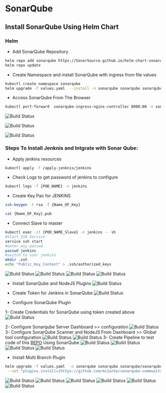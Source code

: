 # SonarQube
## Install SonarQube Using Helm Chart
### Helm
- Add SonarQube Repository
```sh
helm repo add sonarqube https://SonarSource.github.io/helm-chart-sonarqube
helm repo update

```
- Create Namespace and install SonarQube with ingress from file values 
```sh
kubectl create namespace sonarqube
helm upgrade -f values.yaml  --install -n sonarqube sonarqube sonarqube/sonarqube
```

- Access SonarQube From The Browser
```sh 
kubectl port-forward  sonarqube-ingress-nginx-controller 8080:80 -n sonarqube  
```
![Build Status](https://github.com/mostafahassan097/SonarQube-Task/blob/master/Imgs/1.png)

![Build Status](https://github.com/mostafahassan097/SonarQube-Task/blob/master/Imgs/2.png)

![Build Status](https://github.com/mostafahassan097/SonarQube-Task/blob/master/Imgs/3-1.png)

### Steps To Install Jenknis and Intgrate with Sonar Qube:

- Apply jenkins resources
```sh
kubectl apply -f /apply-jenknis/jenkins
```
- Check Logs to get password of jenkins to configure
```sh
kubectl logs -f {POD_NAME} -n jenkins
```
- Create Key Pair for JENKINS 
```sh
ssh-keygen -t rsa -f {Name_OF_Key}

cat {Name_OF_Key}.pub

```
- Connect Slave to master
```sh
kubectl exec -it {POD_NAME_Slave} -n jenkins -- sh 
#Start SSH Service
service ssh start 
#enter any passwd
passwd jenkins
#switch to user jenkins
mkdir .ssh
echo "Public_Key_Content" > .ssh/authorized_keys
```

![Build Status](https://github.com/mostafahassan097/SonarQube-Task/blob/master/Imgs/3.png)
![Build Status](https://github.com/mostafahassan097/SonarQube-Task/blob/master/Imgs/4.png)
![Build Status](https://github.com/mostafahassan097/SonarQube-Task/blob/master/Imgs/5.png)
![Build Status](https://github.com/mostafahassan097/SonarQube-Task/blob/master/Imgs/6.png)
- Install SonarQube and NodeJS Plugins
![Build Status](https://github.com/mostafahassan097/SonarQube-Task/blob/master/Imgs/7.png)
- Create Token for Jenkins in SonarQube
![Build Status](https://github.com/mostafahassan097/SonarQube-Task/blob/master/Imgs/8.png)

- Configure SonarQube Plugin

1- Create Credentials for  SonarQube using token created above
![Build Status](https://github.com/mostafahassan097/SonarQube-Task/blob/master/Imgs/9.png)

2-  Configure Sonarqube Server Dashboard >> configuration
![Build Status](https://github.com/mostafahassan097/SonarQube-Task/blob/master/Imgs/11.png)
3- Configure SonarQube Scanner and NodeJS  From Dashboard >> Global tool configuration
![Build Status](https://github.com/mostafahassan097/SonarQube-Task/blob/master/Imgs/12.png)
![Build Status](https://github.com/mostafahassan097/SonarQube-Task/blob/master/Imgs/17.png)
3-  Create Pipeline to test code of this  [REPO](https://github.com/mostafahassan097/NodeJs-SonarQube) Using SonarQube
![Build Status](https://github.com/mostafahassan097/SonarQube-Task/blob/master/Imgs/13.png)
![Build Status](https://github.com/mostafahassan097/SonarQube-Task/blob/master/Imgs/14.png)
![Build Status](https://github.com/mostafahassan097/SonarQube-Task/blob/master/Imgs/15.png)
![Build Status](https://github.com/mostafahassan097/SonarQube-Task/blob/master/Imgs/16.png)


- Install Multi Branch Plugin


```sh
helm upgrade -f values.yaml  -n sonarqube sonarqube sonarqube/sonarqube \
 --set "plugins.install={https://github.com/mc1arke/sonarqube-community-branch-plugin/releases/download/1.11.0/sonarqube-community-branch-plugin-1.11.0.jar}" 
```

![Build Status](https://github.com/mostafahassan097/SonarQube-Task/blob/master/Imgs/18.png)
![Build Status](https://github.com/mostafahassan097/SonarQube-Task/blob/master/Imgs/19.png)
![Build Status](https://github.com/mostafahassan097/SonarQube-Task/blob/master/Imgs/20.png)
![Build Status](https://github.com/mostafahassan097/SonarQube-Task/blob/master/Imgs/21.png)
![Build Status](https://github.com/mostafahassan097/SonarQube-Task/blob/master/Imgs/22.png)
![Build Status](https://github.com/mostafahassan097/SonarQube-Task/blob/master/Imgs/23.png)

